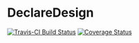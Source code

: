 # DeclareDesign

[![Travis-CI Build Status](https://travis-ci.org/DeclareDesign/DeclareDesign.png?branch=master)](https://travis-ci.org/DeclareDesign/DeclareDesign)
[![Coverage Status](https://img.shields.io/codecov/c/github/DeclareDesign/DeclareDesign/master.svg)](https://codecov.io/github/DeclareDesign/DeclareDesign?branch=master)

 
